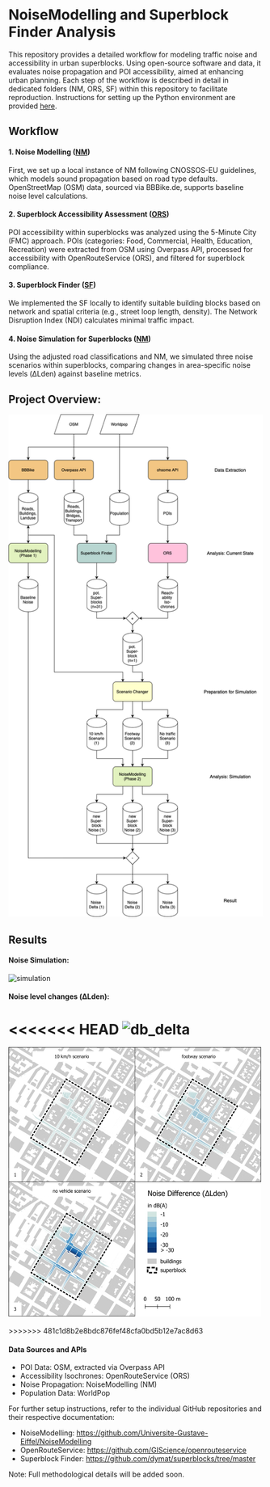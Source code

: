 # NoiseModelling and Superblock Finder Analysis

This repository provides a detailed workflow for modeling traffic noise and accessibility in urban superblocks. Using open-source software and data, it evaluates noise propagation and POI accessibility, aimed at enhancing urban planning. 
Each step of the workflow is described in detail in dedicated folders (NM, ORS, SF) within this repository to facilitate reproduction.
Instructions for setting up the Python environment are provided [here](https://github.com/celthome/superblocks_mannheim/blob/main/conf/env.yml).
## Workflow

#### 1. Noise Modelling ([NM](https://github.com/celthome/superblocks_mannheim/tree/main/NM))
First, we set up a local instance of NM following CNOSSOS-EU guidelines, which models sound propagation based on road type defaults. OpenStreetMap (OSM) data, sourced via BBBike.de, supports baseline noise level calculations. 

#### 2. Superblock Accessibility Assessment ([ORS](https://github.com/celthome/superblocks_mannheim/tree/main/ORS))
POI accessibility within superblocks was analyzed using the 5-Minute City (FMC) approach. POIs (categories: Food, Commercial, Health, Education, Recreation) were extracted from OSM using Overpass API, processed for accessibility with OpenRouteService (ORS), and filtered for superblock compliance.

#### 3. Superblock Finder ([SF](https://github.com/celthome/superblocks_mannheim/tree/main/SF))
We implemented the SF locally to identify suitable building blocks based on network and spatial criteria (e.g., street loop length, density). The Network Disruption Index (NDI) calculates minimal traffic impact.

#### 4. Noise Simulation for Superblocks ([NM](https://github.com/celthome/superblocks_mannheim/tree/main/NM))
Using the adjusted road classifications and NM, we simulated three noise scenarios within superblocks, comparing changes in area-specific noise levels (ΔLden) against baseline metrics.


## Project Overview:
<img src="figures/workflow.png" alt="workflow_overview" width="700">


## Results 

#### Noise Simulation:

<img src="https://github.com/user-attachments/assets/4ca68693-941b-4605-912a-69cdb2293458" alt="simulation" width="700">
<br>

#### Noise level changes (ΔLden):

<<<<<<< HEAD
<img src="https://github.com/user-attachments/assets/77c06379-1954-4b14-8d82-70673cea5683" alt="db_delta" width="500">
<br>
=======
<img src="figures/db_delta.jpeg" alt="db_delta" width="500">
<br><br>
>>>>>>> 481c1d8b2e8bdc876fef48cfa0bd5b12e7ac8d63

#### Data Sources and APIs 
- POI Data: OSM, extracted via Overpass API 
- Accessibility Isochrones: OpenRouteService (ORS)
- Noise Propagation: NoiseModelling (NM)
- Population Data: WorldPop

For further setup instructions, refer to the individual GitHub repositories and their respective documentation:

- NoiseModelling: https://github.com/Universite-Gustave-Eiffel/NoiseModelling
- OpenRouteService: https://github.com/GIScience/openrouteservice
- Superblock Finder: https://github.com/dymat/superblocks/tree/master

Note: Full methodological details will be added soon.
